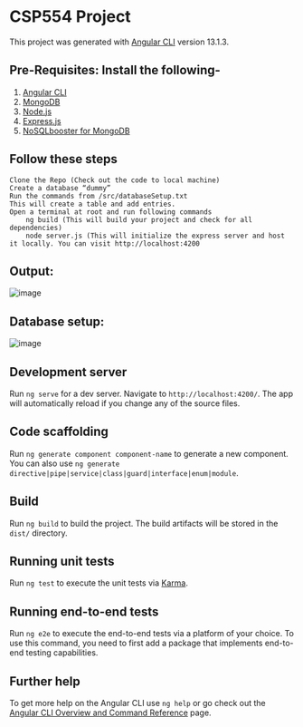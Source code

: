 # CSP554 Project

This project was generated with [Angular CLI](https://github.com/angular/angular-cli) version 13.1.3.

## Pre-Requisites: Install the following-
1. [Angular CLI]() 
2. [MongoDB](https://www.mongodb.com/docs/manual/administration/install-community/)
3. [Node.js](https://nodejs.org/en/download/)
4. [Express.js](https://expressjs.com/en/starter/installing.html#:~:text=Now%20install%20Express%20in%20the%20myapp%20directory)
5. [NoSQLbooster for MongoDB](https://nosqlbooster.com/downloads)

## Follow these steps
    Clone the Repo (Check out the code to local machine)
    Create a database “dummy”
    Run the commands from /src/databaseSetup.txt
    This will create a table and add entries.
    Open a terminal at root and run following commands
        ng build (This will build your project and check for all dependencies)
        node server.js (This will initialize the express server and host it locally. You can visit http://localhost:4200

## Output:
![image](https://github.com/jadhavnikhil953/Login-Signup-ChangePassword-Flow-with-Adaptive-Cards/assets/95047914/fe83e5e2-24f7-4802-bc4b-cc7cb881c046)

## Database setup:
![image](https://github.com/jadhavnikhil953/Login-Signup-ChangePassword-Flow-with-Adaptive-Cards/assets/95047914/2bdcd116-33ff-4e1d-8a68-031a6327c1f2)


## Development server

Run `ng serve` for a dev server. Navigate to `http://localhost:4200/`. The app will automatically reload if you change any of the source files.

## Code scaffolding

Run `ng generate component component-name` to generate a new component. You can also use `ng generate directive|pipe|service|class|guard|interface|enum|module`.

## Build

Run `ng build` to build the project. The build artifacts will be stored in the `dist/` directory.

## Running unit tests

Run `ng test` to execute the unit tests via [Karma](https://karma-runner.github.io).

## Running end-to-end tests

Run `ng e2e` to execute the end-to-end tests via a platform of your choice. To use this command, you need to first add a package that implements end-to-end testing capabilities.

## Further help

To get more help on the Angular CLI use `ng help` or go check out the [Angular CLI Overview and Command Reference](https://angular.io/cli) page.
